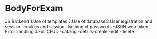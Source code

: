 # BodyForExam
JS Backend
1.Use of templates
2.Use of database
3.User registration and session
-cookies and session
-hashing of passwords
-JSON web token
Error handling
4.Full CRUD
-catalog
-details-create
-edit
-delete
